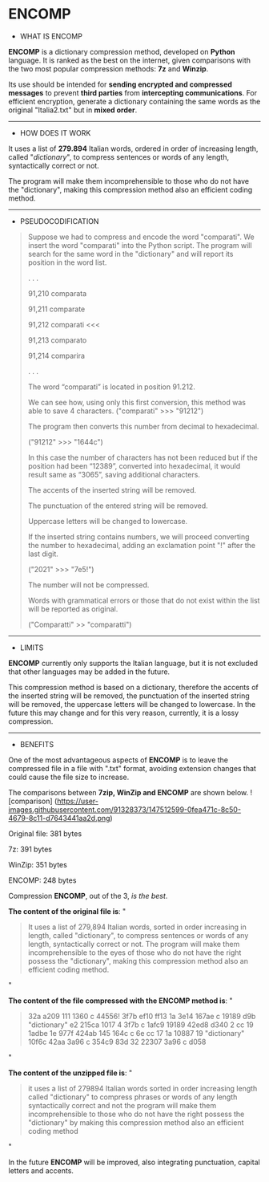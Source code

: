 # ENCOMP

 - WHAT IS ENCOMP

**ENCOMP** is a dictionary compression method, developed on **Python** language.
It is ranked as the best on the internet, given comparisons with the two most popular compression methods: **7z** and **Winzip**.

Its use should be intended for **sending encrypted and compressed messages** to prevent **third parties** from **intercepting communications**.
For efficient encryption, generate a dictionary containing the same words as the original "Italia2.txt" but in **mixed order**.
***
 - HOW DOES IT WORK

It uses a list of **279.894** Italian words, ordered in order of increasing length, called "*dictionary*", to compress sentences or words of any length, syntactically correct or not.

The program will make them incomprehensible to those who do not have the "dictionary", making this compression method also an efficient coding method.
***
 - PSEUDOCODIFICATION
> Suppose we had to compress and encode the word
> "comparati".
> We insert the word "comparati" into the Python script.
> The program will search for the same word in the "dictionary" and
> will report its position in the word list.
>
>. . .
>
> 91,210 comparata
>
> 91,211 comparate
>
> 91,212 comparati <<<
>
> 91,213 comparato
>
> 91,214 comparira
>
>. . .
>
> The word “comparati” is located in position 91.212.
>
> We can see how, using only this first conversion,
> this method was able to save 4 characters. ("comparati" >>>
> "91212")
>
> The program then converts this number from decimal to hexadecimal.
>
> ("91212" >>> "1644c")
>
> In this case the number of characters has not been reduced but if the
> position had been “12389”, converted into hexadecimal, it would result
> same as “3065”, saving additional characters.
>
> The accents of the inserted string will be removed.
>
> The punctuation of the entered string will be removed.
>
> Uppercase letters will be changed to lowercase.
>
> If the inserted string contains numbers, we will proceed
> converting the number to hexadecimal, adding an exclamation point
> "!" after the last digit.
>
> ("2021" >>> "7e5!")
>
> The number will not be compressed.
>
> Words with grammatical errors or those that do not exist within the
> list will be reported as original.
>
> ("Comparatti" >> "comparatti")

***
 - LIMITS

**ENCOMP** currently only supports the Italian language, but it is not excluded that other languages ​​may be added in the future.

This compression method is based on a dictionary, therefore the accents of the inserted string will be removed, the punctuation of the inserted string will be removed, the uppercase letters will be changed to lowercase. In the future this may change and for this very reason, currently, it is a lossy compression.
***

 - BENEFITS

One of the most advantageous aspects of **ENCOMP** is to leave the compressed file in a file with ".txt" format, avoiding extension changes that could cause the file size to increase.

The comparisons between **7zip, WinZip and ENCOMP** are shown below.
! [comparison] (https://user-images.githubusercontent.com/91328373/147512599-0fea471c-8c50-4679-8c11-d7643441aa2d.png)


Original file: 381 bytes

7z: 391 bytes

WinZip: 351 bytes

ENCOMP: 248 bytes

Compression **ENCOMP**, out of the 3, *is the best*.



**The content of the original file is**: "

> It uses a list of 279,894 Italian words, sorted in order
> increasing in length, called "dictionary", to compress sentences or
> words of any length, syntactically correct or not. The
> program will make them incomprehensible to the eyes of those who do not have the right
> possess the "dictionary", making this compression method also
> an efficient coding method.

"

**The content of the file compressed with the ENCOMP method is**: "

> 32a a209 111 1360 c 44556! 3f7b ef10 ff13 1a 3e14 167ae c 19189 d9b
> "dictionary" e2 215ca 1017 4 3f7b c 1afc9 19189 42ed8 d340 2 cc 19
> 1adbe 1e 977f 424ab 145 164c c 6e cc 17 1a 10887 19 "dictionary" 10f6c
> 42aa 3a96 c 354c9 83d 32 22307 3a96 c d058

"

**The content of the unzipped file is**: "

> it uses a list of 279894 Italian words sorted in order
> increasing length called "dictionary" to compress phrases or
> words of any length syntactically correct and not the
> program will make them incomprehensible to those who do not have the right
> possess the "dictionary" by making this compression method also
> an efficient coding method

"

In the future **ENCOMP** will be improved, also integrating punctuation, capital letters and accents.
